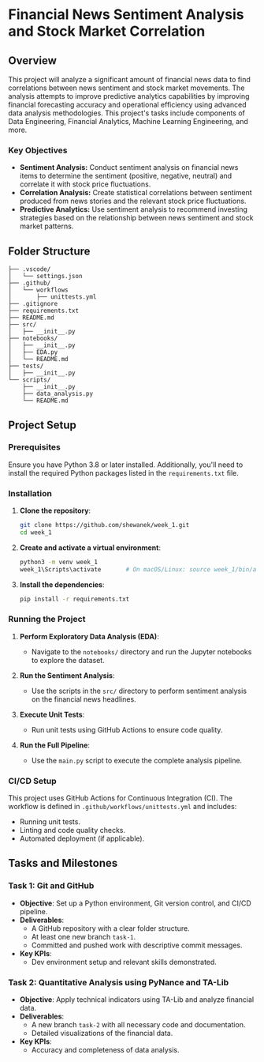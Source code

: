 # Financial News Sentiment Analysis and Stock Market Correlation

## Overview

This project will analyze a significant amount of financial news data to find correlations between news sentiment and stock market movements. The analysis attempts to improve predictive analytics capabilities by improving financial forecasting accuracy and operational efficiency using advanced data analysis methodologies. This project's tasks include components of Data Engineering, Financial Analytics, Machine Learning Engineering, and more.

### Key Objectives
- **Sentiment Analysis:** Conduct sentiment analysis on financial news items to determine the sentiment (positive, negative, neutral) and correlate it with stock price fluctuations.
- **Correlation Analysis:** Create statistical correlations between sentiment produced from news stories and the relevant stock price fluctuations.
- **Predictive Analytics:** Use sentiment analysis to recommend investing strategies based on the relationship between news sentiment and stock market patterns.

## Folder Structure

```
├── .vscode/
│   └── settings.json
├── .github/
│   └── workflows
│       ├── unittests.yml
├── .gitignore
├── requirements.txt
├── README.md
├── src/
│   ├── __init__.py
├── notebooks/
│   ├── __init__.py
│   ├── EDA.py
│   └── README.md
├── tests/
│   ├── __init__.py
└── scripts/
    ├── __init__.py
    ├── data_analysis.py
    └── README.md
```

## Project Setup

### Prerequisites

Ensure you have Python 3.8 or later installed. Additionally, you'll need to install the required Python packages listed in the `requirements.txt` file.

### Installation

1. **Clone the repository**:
   ```bash
   git clone https://github.com/shewanek/week_1.git
   cd week_1
   ```

2. **Create and activate a virtual environment**:
   ```bash
   python3 -m venv week_1
   week_1\Scripts\activate       # On macOS/Linux: source week_1/bin/activate  
   ```

3. **Install the dependencies**:
   ```bash
   pip install -r requirements.txt
   ```


### Running the Project

1. **Perform Exploratory Data Analysis (EDA)**:
   - Navigate to the `notebooks/` directory and run the Jupyter notebooks to explore the dataset.

2. **Run the Sentiment Analysis**:
   - Use the scripts in the `src/` directory to perform sentiment analysis on the financial news headlines.

3. **Execute Unit Tests**:
   - Run unit tests using GitHub Actions to ensure code quality.

4. **Run the Full Pipeline**:
   - Use the `main.py` script to execute the complete analysis pipeline.


### CI/CD Setup

This project uses GitHub Actions for Continuous Integration (CI). The workflow is defined in `.github/workflows/unittests.yml` and includes:
- Running unit tests.
- Linting and code quality checks.
- Automated deployment (if applicable).

## Tasks and Milestones

### Task 1: Git and GitHub

- **Objective**: Set up a Python environment, Git version control, and CI/CD pipeline.
- **Deliverables**:
  - A GitHub repository with a clear folder structure.
  - At least one new branch `task-1`.
  - Committed and pushed work with descriptive commit messages.
- **Key KPIs**:
  - Dev environment setup and relevant skills demonstrated.


### Task 2: Quantitative Analysis using PyNance and TA-Lib

- **Objective**: Apply technical indicators using TA-Lib and analyze financial data.
- **Deliverables**:
  - A new branch `task-2` with all necessary code and documentation.
  - Detailed visualizations of the financial data.
- **Key KPIs**:
  - Accuracy and completeness of data analysis.






